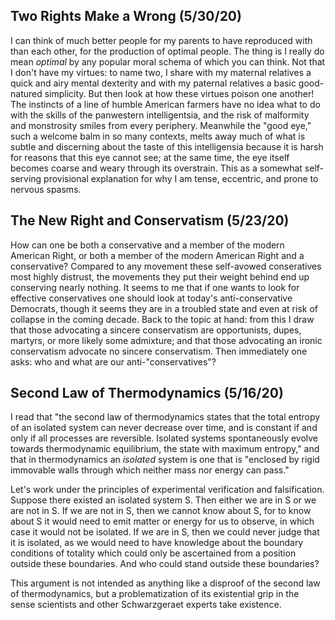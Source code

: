 ## Two Rights Make a Wrong (5/30/20)

I can think of much better people for my parents to have reproduced with than each other, for the production of optimal people. The thing is I really do mean *optimal* by any popular moral schema of which you can think. Not that I don't have my virtues: to name two, I share with my maternal relatives a quick and airy mental dexterity and with my paternal relatives a basic good-natured simplicity. But then look at how these virtues poison one another! The instincts of a line of humble American farmers have no idea what to do with the skills of the panwestern intelligentsia, and the risk of malformity and monstrosity smiles from every periphery. Meanwhile the "good eye," such a welcome balm in so many contexts, melts away much of what is subtle and discerning about the taste of this intelligensia because it is harsh for reasons that this eye cannot see; at the same time, the eye itself becomes coarse and weary through its overstrain. This as a somewhat self-serving provisional explanation for why I am tense, eccentric, and prone to nervous spasms.

## The New Right and Conservatism (5/23/20)

How can one be both a conservative and a member of the modern American Right, or both a member of the modern American Right and a conservative? Compared to any movement these self-avowed conseratives most highly distrust, the movements they put their weight behind end up conserving nearly nothing. It seems to me that if one wants to look for effective conservatives one should look at today's anti-conservative Democrats, though it seems they are in a troubled state and even at risk of collapse in the coming decade. Back to the topic at hand: from this I draw that those advocating a sincere conservatism are opportunists, dupes, martyrs, or more likely some admixture; and that those advocating an ironic conservatism advocate no sincere conservatism. Then immediately one asks: who and what are our anti-"conservatives"?

## Second Law of Thermodynamics (5/16/20)

I read that "the second law of thermodynamics states that the total entropy of an isolated system can never decrease over time, and is constant if and only if all processes are reversible. Isolated systems spontaneously evolve towards thermodynamic equilibrium, the state with maximum entropy," and that in thermodynamics an *isolated* system is one that is "enclosed by rigid immovable walls through which neither mass nor energy can pass."

Let's work under the principles of experimental verification and falsification. Suppose there existed an isolated system S. Then either we are in S or we are not in S. If we are not in S, then we cannot know about S, for to know about S it would need to emit matter or energy for us to observe, in which case it would not be isolated. If we are in S, then we could never judge that it is isolated, as we would need to have knowledge about the boundary conditions of totality which could only be ascertained from a position outside these boundaries. And who could stand outside these boundaries?

This argument is not intended as anything like a disproof of the second law of thermodynamics, but a problematization of its existential grip in the sense scientists and other Schwarzgeraet experts take existence.
